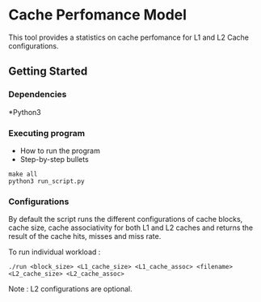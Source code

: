 # Cache Perfomance Model

This tool provides a statistics on cache perfomance for L1 and L2 Cache configurations.


## Getting Started

### Dependencies

*Python3 


### Executing program

* How to run the program
* Step-by-step bullets
```
make all 
python3 run_script.py
```
 
### Configurations
By default the script runs the different configurations of cache blocks, cache size, cache associativity for both L1 and L2 caches and returns the result of the cache hits, misses and miss rate. 

To run individual workload : 
```
./run <block_size> <L1_cache_size> <L1_cache_assoc> <filename> <L2_cache_size> <L2_cache_assoc>
```
Note : L2 configurations are optional.

